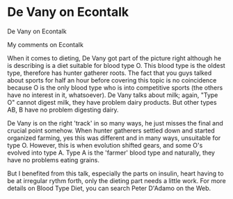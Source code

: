 # De Vany on Econtalk

De Vany on Econtalk

My comments on Econtalk

When it comes to dieting, De Vany got part of the picture right
although he is describing is a diet suitable for blood type O. This
blood type is the oldest type, therefore has hunter gatherer
roots. The fact that you guys talked about sports for half an hour
before covering this topic is no coincidence because O is the only
blood type who is into competitive sports (the others have no interest
in it, whatsoever). De Vany talks about milk; again, "Type O" cannot
digest milk, they have problem dairy products. But other types AB, B
have no problem digesting dairy.

De Vany is on the right 'track' in so many ways, he just misses the
final and crucial point somehow. When hunter gatherers settled down
and started organized farming, yes this was different and in many
ways, unsuitable for type O. However, this is when evolution shifted
gears, and some O's evolved into type A. Type A is the 'farmer' blood
type and naturally, they have no problems eating grains.

But I benefited from this talk, especially the parts on insulin, heart
having to be at irregular rythm forth, only the dieting part needs a
little work. For more details on Blood Type Diet, you can search Peter
D'Adamo on the Web.
